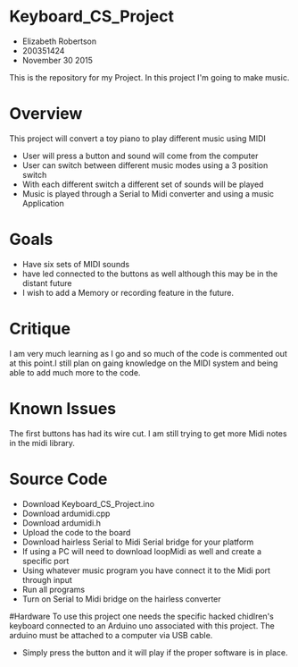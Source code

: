 # Keyboard_CS_Project

 - Elizabeth Robertson
 - 200351424
 - November 30 2015

This is the repository for my Project.
In this project I'm going to make music. 


# Overview
This project will convert a toy piano to play different music using MIDI
  - User will press a button and sound will come from the computer
  - User can switch between different music modes using a 3 position switch
  - With each different switch a different set of sounds will be played
  - Music is played through a Serial to Midi converter and using a music Application

# Goals
 - Have six sets of MIDI sounds
 - have led connected to the buttons as well although this may be in the distant future
 - I wish to add a Memory or recording feature in the future. 

# Critique
I am very much learning as I go and so much of the code is commented out at this point.I still plan on gaing knowledge on the MIDI system and being able to add much more to the code.

# Known Issues
The first buttons has had its wire cut.
I am still trying to get more Midi notes in the midi library.

# Source Code
 - Download Keyboard_CS_Project.ino
 - Download ardumidi.cpp
 - Download ardumidi.h
 - Upload the code to the board
 - Download hairless Serial to Midi Serial bridge for your platform
 - If using a PC will need to download loopMidi as well and create a specific port 
 - Using whatever music program you have connect it to the Midi port through input
 - Run all programs
 - Turn on Serial to Midi bridge on the hairless converter

#Hardware
To use this project one needs the specific hacked chidlren's keyboard connected to an Arduino uno associated with this project. The arduino must be attached to a computer via USB cable. 
 - Simply press the button and it will play if the proper software is in place. 



